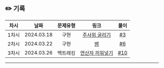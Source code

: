 ## ✏️ 기록   

| 차시 |    날짜    | 문제유형 | 링크 | 풀이 |
|:----:|:---------:|:----:|:-----:|:----:|
| 1차시 | 2024.03.18 |  구현  | [주사위 굴리기](https://www.acmicpc.net/problem/14499)  | [#3](https://github.com/AlgoLeadMe/AlgoLeadMe-9/pull/3) |
| 2차시 | 2024.03.22 |  구현  | [뱀](https://www.acmicpc.net/problem/3190)  | [#6](https://github.com/AlgoLeadMe/AlgoLeadMe-9/pull/6) |
| 3차시 | 2024.03.26 |  백트래킹  | [연산자 끼워넣기](https://www.acmicpc.net/problem/14888)  | [#10](https://github.com/AlgoLeadMe/AlgoLeadMe-9/pull/10) |
---
